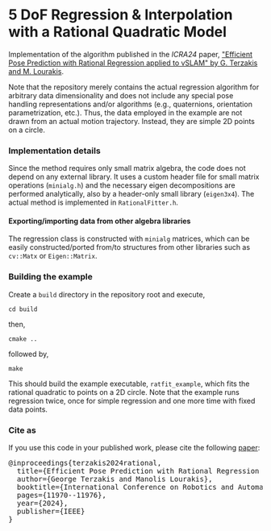 # 5 DoF Regression & Interpolation with a Rational Quadratic Model

Implementation of the algorithm published in the *ICRA24* paper, ["Efficient Pose Prediction with Rational Regression applied to vSLAM" by G. Terzakis and M. Lourakis](https://www.researchgate.net/publication/379443427_Efficient_Pose_Prediction_with_Rational_Regression_applied_to_vSLAM#fullTextFileContent).

Note that the repository merely contains the actual regression algorithm for arbitrary data dimensionality and does not include any special pose handling representations and/or algorithms (e.g., quaternions, orientation parametrization, etc.). Thus, the data employed in the example are not drawn from an actual motion trajectory. Instead, they are simple 2D points on a circle.

### Implementation details

Since the method requires only small matrix algebra, the code does not depend on any external library. It uses a custom header file for small matrix operations (`minialg.h`) and the necessary eigen decompositions are performed analytically, also by a header-only small library (`eigen3x4`). The actual method is implemented in `RationalFitter.h`.

#### Exporting/importing data from other algebra libraries

The regression class is constructed with `minialg` matrices, which can be easily constructed/ported from/to structures from other libraries such as `cv::Matx` or `Eigen::Matrix`.

### Building the example

Create a `build` directory in the repository root and execute,

`cd build`

then,

`cmake ..`

followed by,

`make`

This should build the example executable, `ratfit_example`, which fits the rational quadratic to points on a 2D circle. Note that the example runs regression twice, once for simple regression and one more time with fixed data points. 

### Cite as
If you use this code in your published work, please cite the following [paper](https://www.researchgate.net/publication/379443427_Efficient_Pose_Prediction_with_Rational_Regression_applied_to_vSLAM#fullTextFileContent):
<br>
<pre>
@inproceedings{terzakis2024rational,
  title={Efficient Pose Prediction with Rational Regression Applied to {vSLAM}},
  author={George Terzakis and Manolis Lourakis},
  booktitle={International Conference on Robotics and Automation (ICRA)},
  pages={11970--11976},
  year={2024},
  publisher={IEEE}
}
<pre>
